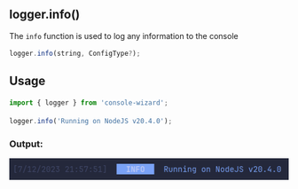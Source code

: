 ## logger.info()

The `info` function is used to log any information to the console

```js
logger.info(string, ConfigType?);
```

## Usage

```js
import { logger } from 'console-wizard';

logger.info('Running on NodeJS v20.4.0');
```

### Output:

![info output](../../img/info.png)
